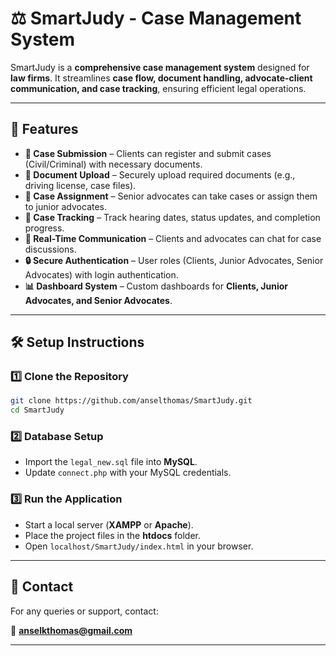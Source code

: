 # ⚖️ SmartJudy - Case Management System

SmartJudy is a **comprehensive case management system** designed for **law firms**. It streamlines **case flow, document handling, advocate-client communication, and case tracking**, ensuring efficient legal operations.

---

## 🚀 Features

- **📝 Case Submission** – Clients can register and submit cases (Civil/Criminal) with necessary documents.
- **📑 Document Upload** – Securely upload required documents (e.g., driving license, case files).
- **🎯 Case Assignment** – Senior advocates can take cases or assign them to junior advocates.
- **📅 Case Tracking** – Track hearing dates, status updates, and completion progress.
- **💬 Real-Time Communication** – Clients and advocates can chat for case discussions.
- **🔒 Secure Authentication** – User roles (Clients, Junior Advocates, Senior Advocates) with login authentication.
- **📊 Dashboard System** – Custom dashboards for **Clients, Junior Advocates, and Senior Advocates**.

---

## 🛠️ Setup Instructions

### 1️⃣ Clone the Repository

```sh
git clone https://github.com/anselthomas/SmartJudy.git
cd SmartJudy
```

### 2️⃣ Database Setup

- Import the `legal_new.sql` file into **MySQL**.
- Update `connect.php` with your MySQL credentials.

### 3️⃣ Run the Application

- Start a local server (**XAMPP** or **Apache**).
- Place the project files in the **htdocs** folder.
- Open `localhost/SmartJudy/index.html` in your browser.

---

## 📩 Contact

For any queries or support, contact:

📧 **anselkthomas@gmail.com**

---
